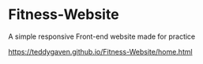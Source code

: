 # Fitness-Website

A simple responsive Front-end website made for practice

https://teddygaven.github.io/Fitness-Website/home.html

